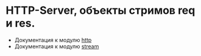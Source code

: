 # HTTP-Server, объекты стримов req и res.

- Документация к модулю [http](https://nodejs.org/dist/latest/docs/api/http.html)
- Документация к модулю [stream](https://nodejs.org/dist/latest-v12.x/docs/api/stream.html)
